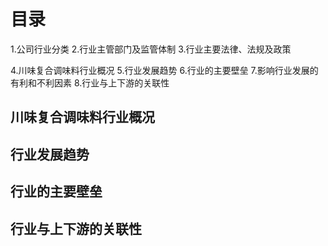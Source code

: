 # 目录
1.公司行业分类
2.行业主管部门及监管体制
3.行业主要法律、法规及政策

4.川味复合调味料行业概况
5.行业发展趋势
6.行业的主要壁垒
7.影响行业发展的有利和不利因素
8.行业与上下游的关联性

## 川味复合调味料行业概况
## 行业发展趋势
## 行业的主要壁垒
## 行业与上下游的关联性
